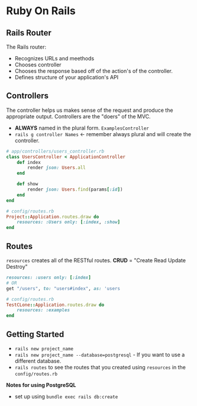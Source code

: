 # Ruby On Rails

## Rails Router

The Rails router:
* Recognizes URLs and meethods
* Chooses controller
* Chooses the response based off of the action's of the controller. 
* Defines structure of your application's API

## Controllers
The controller helps us makes sense of the request and produce the appropriate output. Controllers are the "doers" of the MVC. 

* __ALWAYS__ named in the plural form. `ExamplesController`
* `rails g controller Names` <- remember always plural and will create the controller.
``` Ruby
# app/controllers/users_controller.rb
class UsersController < ApplicationController
    def index
        render json: Users.all
    end

    def show
        render json: Users.find(params[:id])
    end
end

# config/routes.rb
Project::Application.routes.draw do 
    resources: :Users only: [:index, :show]
end
```

## Routes
`resources` creates all of the RESTful routes. 
__CRUD__ = "Create Read Update Destroy"

``` Ruby
resources: :users only: [:index]
# OR
get "/users", to: "users#index", as: 'users
```

``` Ruby
# config/routes.rb
TestCLone::Application.routes.draw do 
    resources: :examples
end
```

## Getting Started
* `rails new project_name`
* `rails new project_name --database=postgresql` - If you want to use a different database. 
* `rails routes` to see the routes that you created using `resources` in the `config/routes.rb`

__Notes for using PostgreSQL__
* set up using `bundle exec rails db:create`


